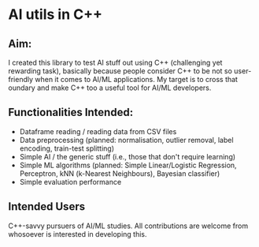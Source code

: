 # AI utils in C++

## Aim:
I created this library to test AI stuff out using C++ (challenging yet rewarding task), basically because people consider C++ to be not so user-friendly when it comes to AI/ML applications. My target is to cross that oundary and make C++ too a useful tool for AI/ML developers.

## Functionalities Intended:
* Dataframe reading / reading data from CSV files
* Data preprocessing (planned: normalisation, outlier removal, label encoding, train-test splitting)
* Simple AI / the generic stuff (i.e., those that don't require learning)
* Simple ML algorithms (planned: Simple Linear/Logistic Regression, Perceptron, kNN (k-Nearest Neighbours), Bayesian classifier)
* Simple evaluation performance

## Intended Users
C++-savvy pursuers of AI/ML studies. All contributions are welcome from whosoever is interested in developing this.

